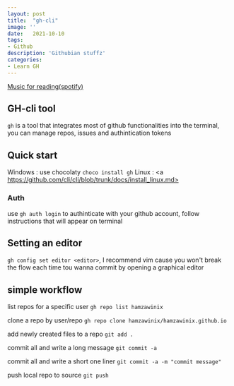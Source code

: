 ```yaml
---
layout: post
title:  "gh-cli"
image: ''
date:   2021-10-10 
tags:
- Github
description: 'Githubian stuffz'
categories:
- Learn GH 
---
```


<p class="music-read"><a href="spotify:track:4DAZ8UYNpWVIV46aLkN2Qp">Music for reading(spotify)</a></p>


## GH-cli tool

`gh` is a tool that integrates most of github functionalities into the terminal, you can manage repos, issues and authintication tokens

## Quick start 

Windows : use chocolaty `choco install gh`
Linux : <a https://github.com/cli/cli/blob/trunk/docs/install_linux.md>

### Auth 

use `gh auth login` to authinticate with your github account, follow instructions that will appear on terminal

## Setting an editor 
`gh config set editor <editor>`, I recommend vim cause you won't break the flow each time tou wanna commit by opening a graphical editor

## simple workflow

list repos for a specific user
`gh repo list hamzawinix`

clone a repo by user/repo
`gh repo clone hamzawinix/hamzawinix.github.io`

add newly created files to a repo 
`git add .`

commit all and write a long message
`git commit -a`

commit all and write a short one liner
`git commit -a -m "commit message"`

push local repo to source
`git push`
